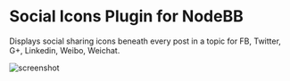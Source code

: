 # Social Icons Plugin for NodeBB

Displays social sharing icons beneath every post in a topic for FB, Twitter, G+, Linkedin, Weibo, Weichat.

![screenshot](https://i.imgur.com/0Ym25MJ.png)